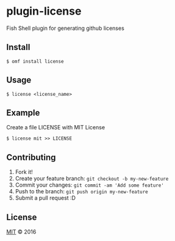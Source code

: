 # plugin-license

Fish Shell plugin for generating github licenses

## Install

```fish
$ omf install license
```

## Usage

```fish
$ license <license_name>
```

## Example

Create a file LICENSE with MIT License

```fish
$ license mit >> LICENSE
```

## Contributing

1. Fork it!
2. Create your feature branch: `git checkout -b my-new-feature`
3. Commit your changes: `git commit -am 'Add some feature'`
4. Push to the branch: `git push origin my-new-feature`
5. Submit a pull request :D

## License

[MIT](https://github.com/oh-my-fish/plugin-license/blob/master/LICENSE) &copy; 2016

